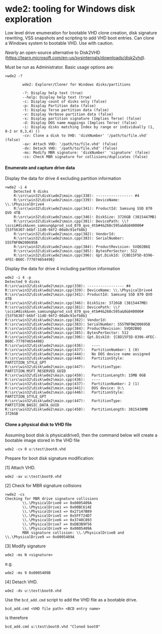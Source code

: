 # wde2: tooling for Windows disk exploration

Low level drive enumeration for bootable VHD clone creation, disk signature rewriting, VSS snapshots and scripting to add VHD boot entries. Can clone a Windows system to bootable VHD. Use with caution.

*Nearly* an open-source alternative to Disk2VHD (https://learn.microsoft.com/en-us/sysinternals/downloads/disk2vhd).

Must be run as Administrator. Basic usage options are:

```
>wde2 -?

        wde2: Explorer/Cloner for Windows disks/partitions

        -?: Display help text (true)
        --help: Display help text (true)
        -c: Display count of disks only (false)
        -p: Display Partition data (false)
        -t: Display Terse partition data (false)
        -v: Display Verbose partition data (false)
        -s: Display partition signature (Implies Terse) (false)
        -d: Display DOS name mappings (Implies Terse) (false)
        -i: Display disks matching Index by range or individually (1, 0-2 or 0,3,4) ()
        -cv: Clone a disk to VHD: 'diskNumber' '/path/to/file.vhd' (false)
        -av: Attach VHD: '/path/to/file.vhd' (false)
        -dv: Detach VHD: '/path/to/file.vhd' (false)
        -ms: Modify MBR signature: 'diskNumber' 'signature' (false)
        -cs: Check MBR signature for collisions/duplicates (false)        

```

#### Enumerate and capture drive data ####

Display the data for drive 4 excluding partition information

```
>wde2 -i 4
    Detected 9 disks
    R:\src\win32\disk\wde2\main.cpp(338): ----------------- #4
    R:\src\win32\disk\wde2\main.cpp(339): DeviceName: \\.\PhysicalDrive4
    R:\src\win32\disk\wde2\main.cpp(341): ProductId: Samsung SSD 870 QVO 4TB
    R:\src\win32\disk\wde2\main.cpp(346): DiskSize: 3726GB (3815447MB)
    R:\src\win32\disk\wde2\main.cpp(381): DevicePath: \\?\scsi#disk&ven_samsung&prod_ssd_870_qvo_4tb#4&268c595a&0&040000#{53f56307-b6bf-11d0-94f2-00a0c91efb8b}
    R:\src\win32\disk\wde2\main.cpp(382): VendorId:
    R:\src\win32\disk\wde2\main.cpp(383): SerialNumber: S5STNF0W200695B
    R:\src\win32\disk\wde2\main.cpp(384): ProductRevision: SVQ02B6Q
    R:\src\win32\disk\wde2\main.cpp(385): BytesPerSector: 512
    R:\src\win32\disk\wde2\main.cpp(396): Gpt.DiskId: {C8D15F5D-8396-4FEC-B60C-777074654498}

```

Display the data for drive 4 including partition information

```
wde2 -i 4 -p
Detected 9 disks
R:\src\win32\disk\wde2\main.cpp(338): ----------------- #4
R:\src\win32\disk\wde2\main.cpp(339): DeviceName: \\.\PhysicalDrive4
R:\src\win32\disk\wde2\main.cpp(341): ProductId: Samsung SSD 870 QVO 4TB
R:\src\win32\disk\wde2\main.cpp(346): DiskSize: 3726GB (3815447MB)
R:\src\win32\disk\wde2\main.cpp(381): DevicePath: \\?\scsi#disk&ven_samsung&prod_ssd_870_qvo_4tb#4&268c595a&0&040000#{53f56307-b6bf-11d0-94f2-00a0c91efb8b}
R:\src\win32\disk\wde2\main.cpp(382): VendorId:
R:\src\win32\disk\wde2\main.cpp(383): SerialNumber: S5STNF0W200695B
R:\src\win32\disk\wde2\main.cpp(384): ProductRevision: SVQ02B6Q
R:\src\win32\disk\wde2\main.cpp(385): BytesPerSector: 512
R:\src\win32\disk\wde2\main.cpp(396): Gpt.DiskId: {C8D15F5D-8396-4FEC-B60C-777074654498}
R:\src\win32\disk\wde2\main.cpp(436):   ----
R:\src\win32\disk\wde2\main.cpp(437):   PartitionNumber: 1 (0)
R:\src\win32\disk\wde2\main.cpp(444):   No DOS device name assigned
R:\src\win32\disk\wde2\main.cpp(446):   PartitionStyle: PARTITION_STYLE_GPT
R:\src\win32\disk\wde2\main.cpp(447):   PartitionType: PARTITION_MSFT_RESERVED_GUID
R:\src\win32\disk\wde2\main.cpp(450):   PartitionLength: 15MB 0GB
R:\src\win32\disk\wde2\main.cpp(436):   ----
R:\src\win32\disk\wde2\main.cpp(437):   PartitionNumber: 2 (1)
R:\src\win32\disk\wde2\main.cpp(441):   DOS device: U:\
R:\src\win32\disk\wde2\main.cpp(446):   PartitionStyle: PARTITION_STYLE_GPT
R:\src\win32\disk\wde2\main.cpp(447):   PartitionType: PARTITION_BASIC_DATA_GUID
R:\src\win32\disk\wde2\main.cpp(450):   PartitionLength: 3815430MB 3726GB

```



#### Clone a physical disk to VHD file ####

Assuming boot disk is physicaldrive0, then the command below will create a bootable image stored in the VHD file

```
wde2 -cv 0 u:\test\boot0.vhd
```

Prepare for boot disk signature modification:

[1] Attach VHD.
```
wde2 -av u:\test\boot0.vhd
```

[2] Check for MBR signature collisions

```
>wde2 -cs
Checking for MBR drive signature collisions
        \\.\PhysicalDrive0 => 0x0005409A
        \\.\PhysicalDrive1 => 0x00BC614E
        \\.\PhysicalDrive3 => 0x27147B89
        \\.\PhysicalDrive5 => 0x5FF724D7
        \\.\PhysicalDrive6 => 0x3740C893
        \\.\PhysicalDrive7 => 0xDB3B9F56
        \\.\PhysicalDrive9 => 0x0005409A
        MBR signature collision: \\.\PhysicalDrive0 and \\.\PhysicalDrive9 => 0x0005409A
```

[3] Modify signature

```
wde2 -ms N <signature>
```
e.g.

```
wde2 -ms 9 0x0005409B
```

[4] Detach VHD.

```
wde2 -dv u:\test\boot0.vhd
```

Use the `bcd_add.cmd` script to add the VHD file as a bootable drive.

```
bcd_add.cmd <VHD file path> <BCD entry name>
```
is therefore

```
bcd_add.cmd u:\test\boot0.vhd "Cloned boot0"
```

